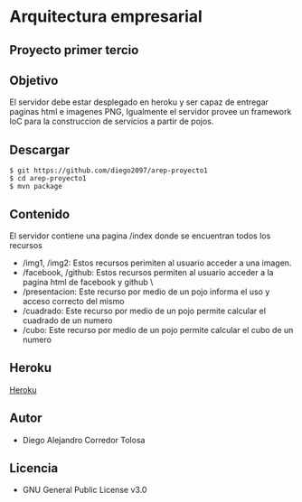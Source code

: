 # Arquitectura empresarial 

## Proyecto primer tercio 

## Objetivo 

El servidor debe estar desplegado en heroku y  ser capaz de entregar paginas html e imagenes PNG, Igualmente el servidor provee un 
framework IoC para la construccion de servicios a partir de pojos. 

## Descargar

```linux 
$ git https://github.com/diego2097/arep-proyecto1
$ cd arep-proyecto1
$ mvn package
```

## Contenido
El servidor contiene una pagina /index donde se encuentran todos los recursos
- /img1, /img2: Estos recursos perimiten al usuario acceder a una imagen.  
- /facebook, /github: Estos recursos permiten al usuario acceder a la pagina html de facebook y github \
- /presentacion: Este recurso por medio de un pojo informa el uso y acceso correcto del mismo 
- /cuadrado: Este recurso por medio de un pojo permite calcular el cuadrado de un numero 
- /cubo: Este recurso por medio de un pojo permite calcular el cubo de un numero 

## Heroku  
[Heroku](https://proyecto-arep-1.herokuapp.com/index.html)


## Autor
- Diego Alejandro Corredor Tolosa 

## Licencia 
- GNU General Public License v3.0

